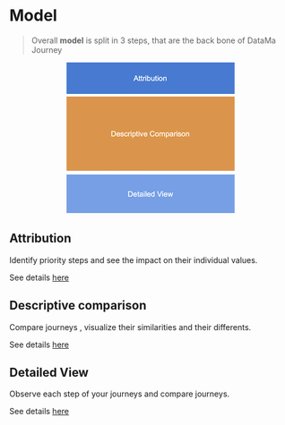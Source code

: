 # Model

> Overall **model** is split in 3 steps, that are the back bone of DataMa Journey

<center><img src="journey/model/images/model.png"/></center>

## Attribution
Identify priority steps  and see the impact on their individual values.

See details [here](journey/web_application/dashboard/attribution.md)

## Descriptive comparison
Compare journeys , visualize their similarities and their differents.

See details [here](journey/web_application/dashboard/descriptive_comparison.md)

## Detailed View
Observe each step of your journeys and compare journeys.

See details [here](journey/web_application/dashboard/detailed_view.md)
